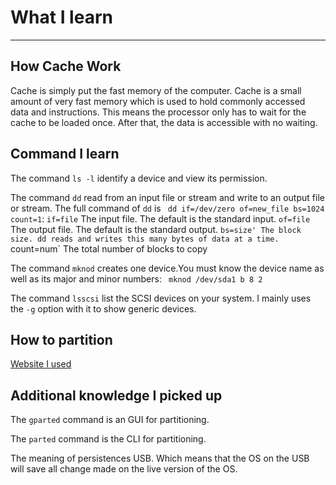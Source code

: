 # What I learn
-----
## How Cache Work

Cache is simply put the fast memory of the computer. Cache is a small amount of very fast memory which is used to hold commonly accessed data and instructions. This means the processor only has to wait for the cache to be loaded once. After that, the data is accessible with no waiting.

## Command I learn

The command `ls -l` identify a device and view its permission.

The command `dd`  read from an input file or stream and write to an output file or stream.
The full command of `dd` is ` dd if=/dev/zero of=new_file bs=1024 count=1`:
`if=file` The input file. The default is the standard input.
`of=file` The output file. The default is the standard output.
`bs=size' The block size. dd reads and writes this many bytes of data at a time. 
`count=num` The total number of blocks to copy

The command `mknod` creates one device.You must know the device name as well as its major and minor
numbers: ` mknod /dev/sda1 b 8 2`

The command `lsscsi` list the SCSI devices on your system. I mainly uses the `-g` option with it to show generic devices.

## How to partition

[Website I used](http://tldp.org/HOWTO/Partition/devices.html)

## Additional knowledge I picked up 

The `gparted` command is an GUI for partitioning.

The `parted` command is the CLI for partitioning.

The meaning of persistences USB. Which means that the OS on the USB will save all change made on the live version of the OS.

